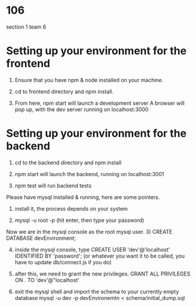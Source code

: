 # 106
section 1 team 6

# Setting up your environment for the frontend

1) Ensure that you have npm & node installed on your machine.  

2) cd to frontend directory and npm install. 

3) From here, npm start will launch a development server
    A browser will pop up, with the dev server running on localhost:3000

# Setting up your environment for the backend

1) cd to the backend directory and npm install

2) npm start will launch the backend, running on localhost:3001

3) npm test will run backend tests

Please have mysql installed & running, here are some pointers. 

1) install it, the process depends on your system

2) mysql -u root -p 
  (hit enter, then type your password)

  Now we are in the mysql console as the root mysql user.
3) CREATE DATABASE devEnvironment;

4) inside the mysql console, type CREATE USER 'dev'@'localhost' IDENTIFIED BY 'password';  (or whatever you want it to be called, you have to update db/connect.js if you do)

5) after this, we need to grant the new privileges. 
GRANT ALL PRIVILEGES ON *.* TO 'dev'@"localhost'

6) exit the mysql shell and import the schema to your currently empty database
mysql -u dev -p devEnvironemtn < schema/initial_dump.sql
      
